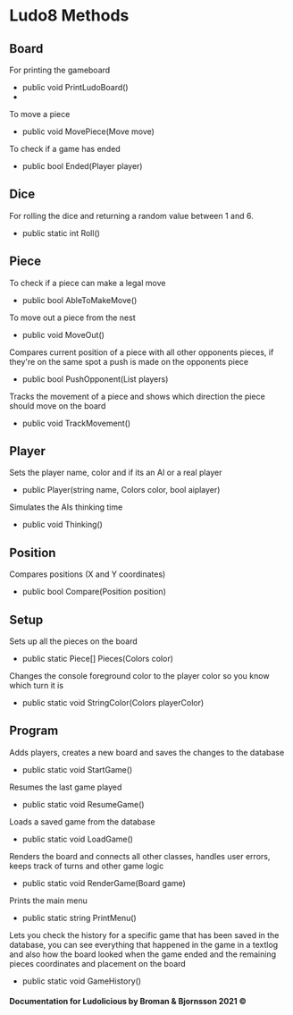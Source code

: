 # Ludo8 Methods

## Board
For printing the gameboard

* public void PrintLudoBoard()
* 
To move a piece

* public void MovePiece(Move move)

To check if a game has ended 

* public bool Ended(Player player)

## Dice
For rolling the dice and returning a random value between 1 and 6.

* public static int Roll() 

## Piece
To check if a piece can make a legal move

* public bool AbleToMakeMove()

To move out a piece from the nest

* public void MoveOut()

Compares current position of a piece with all other opponents pieces, if they're on the same spot a push is made on the opponents piece 

* public bool PushOpponent(List<Player> players)

 Tracks the movement of a piece and shows which direction the piece should move on the board

* public void TrackMovement()

## Player
Sets the player name, color and if its an AI or a real player 

* public Player(string name, Colors color, bool aiplayer)

Simulates the AIs thinking time

* public void Thinking()

## Position
Compares positions (X and Y coordinates)

* public bool Compare(Position position)

## Setup
Sets up all the pieces on the board

* public static Piece[] Pieces(Colors color)

Changes the console foreground color to the player color so you know which turn it is

* public static void StringColor(Colors playerColor)

## Program
Adds players, creates a new board and saves the changes to the database

* public static void StartGame()

Resumes the last game played

* public static void ResumeGame()

Loads a saved game from the database

* public static void LoadGame()

Renders the board and connects all other classes, handles user errors, keeps track of turns and other game logic 

* public static void RenderGame(Board game)

Prints the main menu

* public static string PrintMenu()

Lets you check the history for a specific game that has been saved in the database, you can see everything that happened in the game in a textlog and also how the board looked when the game ended and the remaining pieces coordinates and placement on the board

* public static void GameHistory()

#### Documentation for Ludolicious by Broman & Bjornsson 2021 ©
